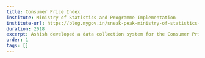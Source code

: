 ```yaml
---
title: Consumer Price Index
institute: Ministry of Statistics and Programme Implementation
institute-url: https://blog.mygov.in/sneak-peak-ministry-of-statistics-and-programme-implementation-mospi/
duration: 2018
excerpt: Ashish developed a data collection system for the Consumer Price Index (CPI) at the Ministry of Statistics and Programme Implementation, which is now used by the Government of India for critical financial discussions and inflation calculations.
order: 1
tags: []
---
```

